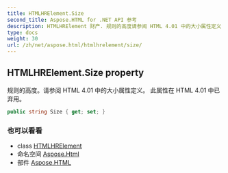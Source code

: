 ```yaml
---
title: HTMLHRElement.Size
second_title: Aspose.HTML for .NET API 参考
description: HTMLHRElement 财产. 规则的高度请参阅 HTML 4.01 中的大小属性定义 此属性在 HTML 4.01 中已弃用
type: docs
weight: 30
url: /zh/net/aspose.html/htmlhrelement/size/
---
```

## HTMLHRElement.Size property

规则的高度。请参阅 HTML 4.01 中的大小属性定义。 此属性在 HTML 4.01 中已弃用。

```csharp
public string Size { get; set; }
```

### 也可以看看

* class [HTMLHRElement](../)
* 命名空间 [Aspose.Html](../../htmlhrelement/)
* 部件 [Aspose.HTML](../../../)



